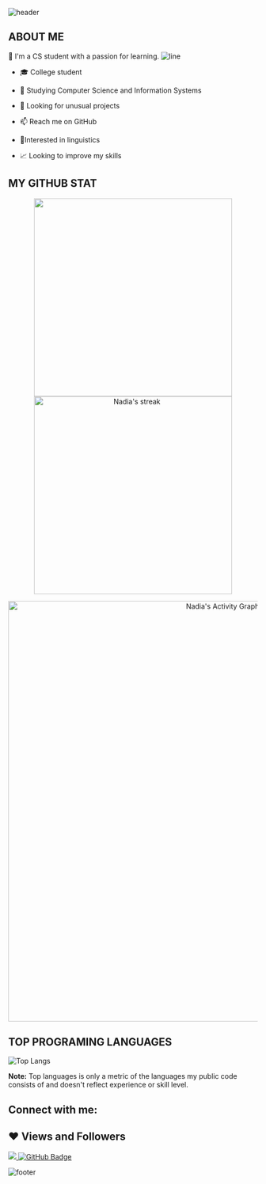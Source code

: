 ![header](https://capsule-render.vercel.app/api?type=wave&color=gradient&height=300&section=header&text=Hi%20there%20👋%20I'm%20Nadia&fontSize=70)

## ABOUT ME

:raising_hand: I'm a CS student with a passion for learning.
![line](https://capsule-render.vercel.app/api?type=rect&color=gradient&height=1)
- 🎓 College student

- 🌱 Studying Computer Science and Information Systems
 
- 🤔 Looking for unusual projects

- 📫 Reach me on GitHub

- 🧪Interested in linguistics

- 📈 Looking to improve my skills


## MY GITHUB STAT
<p align="center">
<img src="https://github-readme-stats.vercel.app/api?username=NKeft&&show_icons=true&count_private=true&theme=dracula" width=400/> <img alt="Nadia's streak" src="https://github-readme-streak-stats.herokuapp.com/?user=NKeft&theme=dracula" width=400/>

</p>

<p align="center">
<a href="https://github.com/AichaSidiya/github-readme-activity-graph"><img alt="Nadia's Activity Graph" src="https://activity-graph.herokuapp.com/graph?username=NKeft&theme=dracula" width=850/></a>
</p>


## TOP PROGRAMING LANGUAGES

![Top Langs](https://github-readme-stats.vercel.app/api/top-langs/?username=NKeft&theme=dracula)

<b>Note:</b> Top languages is only a metric of the languages my public code consists of and doesn't reflect experience or skill level.


## Connect with me:

<!--
<a href = "https://www.linkedin.com/in/aicha-sidiya-122009221/"><img src="https://img.icons8.com/fluent/48/000000/linkedin.png"/></a>
-->

## ❤ Views and Followers
<a href="https://github.com/Meghna-DAS/github-profile-views-counter">
    <img src="https://komarev.com/ghpvc/?username=NKeft">
</a>
<a href="https://github.com/AichaSidiya?tab=followers"><img src="https://img.shields.io/github/followers/NKeft?label=Followers&style=social" alt="GitHub Badge"></a>

![footer](https://capsule-render.vercel.app/api?type=wave&color=gradient&height=150&section=footer)

